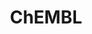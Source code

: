 ---
layout: default
bigquery: https://console.cloud.google.com/bigquery?p=patents-public-data&d=ebi_chembl&page=dataset
citation: '"The ChEMBL database in 2017." Anna Gaulton, Anne Hersey, Michał Nowotka,
  A Patrícia Bento, Jon Chambers, David Mendez, Prudence Mutowo, Francis Atkinson,
  Louisa J Bellis, Elena Cibrián-Uhalte, Mark Davies, Nathan Dedman, Anneli Karlsson,
  María Paula Magariños, John P Overington, George Papadatos, Ines Smit, Andrew R
  Leach Nucleic acids Research (2017) 45 (Database Issue), D945-D954'
contributors: European Bioinformatics Institute
cost: None
description: ChEMBL Data is a manually curated database of small molecules used in
  drug discovery, including information about existing patented drugs.
documentation: 'schema: https://www.ebi.ac.uk/chembl/db_schema


  '
last_edit: Mon, 04 Apr 2022 19:07:30 GMT
location: https://console.cloud.google.com/marketplace/product/google_patents_public_datasets/chembl
maintained_by: EMBL-EBI, an outstation of European Molecular Biology Laboratory
related_publications: '

  ChEMBL: towards direct deposition of bioassay data.


  Mendez D, Gaulton A, Bento AP, Chambers J, De Veij M, Félix E, Magariños MP, Mosquera
  JF, Mutowo P, Nowotka M, Gordillo-Marañón M, Hunter F, Junco L, Mugumbate G, Rodriguez-Lopez
  M, Atkinson F, Bosc N, Radoux CJ, Segura-Cabrera A, Hersey A, Leach AR.


  — Nucleic Acids Res. 2019; 47(D1):D930-D940. doi: 10.1093/nar/gky1075

  '
schema_fields: '[''mesh_heading'', ''version'', ''published_units'', ''trade_name'',
  ''metref_id'', ''innovator_company'', ''bao_format'', ''mc_organism'', ''status'',
  ''upper_value'', ''efo_term'', ''alogp'', ''src_assay_id'', ''l5'', ''mw_monoisotopic'',
  ''pubmed_id'', ''patent_no'', ''syn_type'', ''title'', ''frac_code'', ''previous_company'',
  ''metabolite_record_id'', ''standard_inchi'', ''direct_interaction'', ''definition'',
  ''description'', ''mec_id'', ''atc_code'', ''synonyms'', ''drug_substance_flag'',
  ''ad_type'', ''standard_value'', ''level2_description'', ''mutation'', ''db_version'',
  ''approval_date'', ''tbl'', ''volume'', ''enzyme_name'', ''disease_efficacy'', ''published_value'',
  ''aidx'', ''lle'', ''entity_type'', ''parent_type'', ''activity_comment'', ''updated_by'',
  ''clo_id'', ''ref_type'', ''warnref_id'', ''cell_source_organism'', ''warning_year'',
  ''patent_id'', ''issue'', ''src_compound_id'', ''first_page'', ''qudt_units'', ''abstract'',
  ''hrac_class_id'', ''compd_id'', ''molecular_species'', ''num_lipinski_ro5_violations'',
  ''tax_id'', ''relationship'', ''standard_relation'', ''natural_product'', ''activity_id'',
  ''l6'', ''mol_atc_id'', ''black_box_warning'', ''molsyn_id'', ''indref_id'', ''standard_flag'',
  ''authors'', ''uberon_id'', ''name'', ''cell_source_tax_id'', ''units'', ''targrel_id'',
  ''normal_range_min'', ''assay_id'', ''tid_fixed'', ''protein_class_desc'', ''patent_use_code'',
  ''relationship_type'', ''target_mapping'', ''assay_tissue'', ''l1'', ''domain_name'',
  ''site_name'', ''confidence'', ''cl_lincs_id'', ''enzyme_tid'', ''therapeutic_flag'',
  ''assay_organism'', ''met_id'', ''rgid'', ''selectivity_comment'', ''acd_logd'',
  ''bao_id'', ''curated_by'', ''subgroup'', ''ridx'', ''src_short_name'', ''level5'',
  ''parameter_type'', ''psa'', ''mesh_id'', ''max_phase_for_ind'', ''record_id'',
  ''action_type'', ''level3'', ''warning_type'', ''comments'', ''last_page'', ''assay_desc'',
  ''nda_type'', ''standard_type'', ''component_type'', ''mechanism_comment'', ''pref_name'',
  ''drugind_id'', ''pchembl_value'', ''target_desc'', ''dosed_ingredient'', ''assay_cell_type'',
  ''toid'', ''protclasssyn_id'', ''aspect'', ''molecule_type'', ''doc_type'', ''frac_class_id'',
  ''assay_param_id'', ''l2'', ''domain_id'', ''class_level'', ''molfile'', ''assay_class_id'',
  ''level4_description'', ''std_act_id'', ''tissue_id'', ''mechanism_of_action'',
  ''stat'', ''assay_test_type'', ''substrate_record_id'', ''usan_year'', ''uo_units'',
  ''bao_endpoint'', ''relationship_desc'', ''structure_type'', ''patent_expire_date'',
  ''protein_class_id'', ''submission_date'', ''target_type'', ''hrac_code'', ''set_name'',
  ''targcomp_id'', ''prodrug'', ''withdrawn_country'', ''ddd_units'', ''standard_upper_value'',
  ''publication_number'', ''cx_most_bpka'', ''drug_product_flag'', ''isoform'', ''published_type'',
  ''protein_class_synonym'', ''smarts'', ''confidence_score'', ''site_residues'',
  ''hbd_lipinski'', ''parameter_value'', ''oral'', ''curation_comment'', ''cell_name'',
  ''compound_key'', ''relation'', ''acd_most_apka'', ''irac_class_id'', ''ap_id'',
  ''availability_type'', ''normal_range_max'', ''idx'', ''src_description'', ''ddd_admr'',
  ''organism'', ''warning_class'', ''oc_id'', ''bei'', ''pathway_id'', ''log_id'',
  ''applicant_full_name'', ''tid'', ''ddd_value'', ''entity_id'', ''last_active'',
  ''related_tid'', ''delist_flag'', ''mc_target_type'', ''strength'', ''assay_type'',
  ''level2'', ''dosage_form'', ''cellosaurus_id'', ''canonical_smiles'', ''start_position'',
  ''cell_description'', ''comp_class_id'', ''job_id'', ''go_id'', ''hbd'', ''sequence'',
  ''withdrawn_class'', ''updated_on'', ''major_class'', ''short_name'', ''priority'',
  ''assay_tax_id'', ''who_name'', ''type'', ''company'', ''le'', ''standard_units'',
  ''binding_site_comment'', ''max_phase'', ''co_stem_id'', ''research_stem'', ''aromatic_rings'',
  ''full_mwt'', ''parent_go_id'', ''acd_logp'', ''num_alerts'', ''site_id'', ''pathway_key'',
  ''published_relation'', ''ro3_pass'', ''chembl_id'', ''assay_category'', ''l8'',
  ''accession'', ''year'', ''mol_irac_id'', ''class_type'', ''db_source'', ''cx_most_apka'',
  ''usan_stem_definition'', ''annotation'', ''country'', ''species_group_flag'', ''mw_freebase'',
  ''activity_count'', ''met_conversion'', ''src_id'', ''actsm_id'', ''homologue'',
  ''level1'', ''smid'', ''level3_description'', ''data_validity_comment'', ''source'',
  ''molecular_mechanism'', ''end_position'', ''hba'', ''label'', ''warning_id'', ''who_extra'',
  ''assay_strain'', ''domain_type'', ''usan_stem_id'', ''sei'', ''acd_most_bpka'',
  ''value'', ''level4'', ''mecref_id'', ''domain_description'', ''stem'', ''active_molregno'',
  ''alert_id'', ''full_molformula'', ''mc_target_name'', ''mc_tax_id'', ''compound_name'',
  ''component_id'', ''cpd_str_alert_id'', ''irac_code'', ''comp_go_id'', ''ingredient'',
  ''creation_date'', ''as_id'', ''variant_id'', ''level1_description'', ''doc_id'',
  ''res_stem_id'', ''standard_text_value'', ''warning_country'', ''heavy_atoms'',
  ''usan_stem'', ''warning_description'', ''mol_hrac_id'', ''sequence_md5sum'', ''caloha_id'',
  ''drug_record_id'', ''source_domain_id'', ''downgraded'', ''text_value'', ''rtb'',
  ''cell_id'', ''assay_subcellular_fraction'', ''active_ingredient'', ''usan_substem'',
  ''indication_class'', ''product_id'', ''prod_pat_id'', ''first_approval'', ''compsyn_id'',
  ''standard_inchi_key'', ''bto_id'', ''chebi_par_id'', ''first_in_class'', ''l4'',
  ''cx_logp'', ''qed_weighted'', ''parenteral'', ''parent_id'', ''ddd_comment'', ''predbind_id'',
  ''hba_lipinski'', ''potential_duplicate'', ''journal'', ''withdrawn_year'', ''inorganic_flag'',
  ''l3'', ''cell_source_tissue'', ''withdrawn_reason'', ''parent_molregno'', ''withdrawn_flag'',
  ''biocomp_id'', ''path'', ''molregno'', ''topical'', ''l7'', ''mc_target_accession'',
  ''formulation_id'', ''chirality'', ''doi'', ''sitecomp_id'', ''mol_frac_id'', ''helm_notation'',
  ''cidx'', ''cx_logd'', ''component_synonym'', ''assay_source'', ''ass_cls_map_id'',
  ''orig_description'', ''alert_name'', ''met_comment'', ''cell_ontology_id'', ''prediction_method'',
  ''efo_id'', ''result_flag'', ''ref_id'', ''ref_url'', ''alert_set_id'', ''polymer_flag'',
  ''num_ro5_violations'', ''ddd_id'', ''stem_class'', ''route'']'
shortname: chembl
tags:
- biotechnology
- health
- chemical
- bioinformatics
- medical
terms_of_use: CC BY-SA 3.0
title: ChEMBL
uuid: e232a192-965c-4ec9-904c-155b6dfe56c5
---